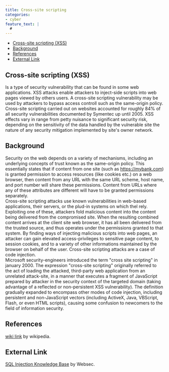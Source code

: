 ```yaml
---
title: Cross-site scripting
categories:
- cyber
feature_text: |
  #
---
```

- [Cross-site scripting (XSS)](#cross-site-scripting-xss)
- [Background](#background)
- [References](#references)
- [External Link](#external-link)

## Cross-site scripting (XSS)

Is a type of security vulnerability that can be found in some web applications. XSS attacks enable attackers to inject-side scripts into web pages viewed by others users. A cross-site scripting vulnerability may be used by attackers to bypass access controll such as the same-origin policy. Cross-site scripting carried out on websites accounted for roughly 84% of all security vulnerabilities documented by Symentec up until 2005. XSS effects vary in range from petty nuisance to significant security risk, depending on the sensitivity of the data handled by the vulnerable site the nature of any security mitigation implemented by site's owner network.  

## Background

Security on the web depends on a variety of mechanisms, including an underlying concepts of trust known as the same-origin policy. This essentially states that if content from one site (such as https://mybank.com) is granted permission to access resources (like cookies etc.) on a web browser, then content from  any URL with the same URL scheme, host name, and port number will share these permissions. Content from URLs where any of these attributes are different will have to be granted permissions separately.  
Cross-site scripting attacks use known vulnerabilities in web-based applications, their servers, or the plud-in systems on which thel rely. Exploiting one of these, attackers fold malicious content into the content being delivered from the compromised site. When the resulting combined content arrives at the client site web browser, it has all been delivered from the trusted source, and thus operates under the permissions granted to that system. By finding ways of injecting malicious scripts into web pages, an attacker can gain elevated access-privileges to sensitive page content, to session cookies, and to a variety of other informations maintained by the browser on behalf of the user. Cross-site scripting attacks are a case of code injection.  
Microsoft security-engineers introduced the term "cross site scripting" in january 2000. The expression "cross-site scripting" originally referred to the act of loading the attacked, third-party web application from an unrelated attack-site, in a manner that executes a fragment of JavaScript prepared by attacker in the security context of the targeted domain (taking advantage of a reflected or non-persistent XSS vulnerability). The definition gradually expanded to encompass other modes of code injection, including persistent and non-JavaScript vectors (including ActiveX, Java, VBScript, Flash, or even HTML scripts), causing some confusion to newcomers to the field of information security.

## References

[wiki link](https://en.wikipedia.org/wiki/Cross-site_scripting) by wikipedia.

## External Link

[SQL Injection Knowledge Base](https://www.websec.ca/kb/sql_injection) by Websec.
